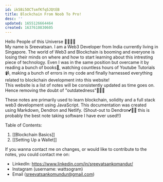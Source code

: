 ```yaml
---
id: ik5Bi5OCTsmfKfq5JQtEB
title: Blockchain From Noob To Pro!
desc: ''
updated: 1655126664464
created: 1637610830605
---
```


Hello People of this Universe 👋👋👋👋 
<br>
My name is Sreevatsan. I am a Web3 Developer from India currently living in Singapore. The world of Web3 and Blockchain is booming and everyone is losing their minds on where and how to start learning about this intresting piece of technology. Even I was in the same position but overcame it by reading a bunch of books📖, watching countless hours of Youtube Tutorials📹, making a bunch of errors in my code and finally harnessed everything related to blockchain development into this website! 
<br>
This website is a list of notes will be consistently updated as time goes on. Hence removing the doubt of "outdatedness"🙂🙂🙂  

These notes are primarily used to learn blockchain, solidity and a full stack web3 development using JavaScript. This documentation was created using Markdown, Dendron and Netlify. (Shout-out to Dendron💕🌱🌱 this is probably the best note taking software I have ever used!!)

Table of Contents:

1. [[Blockchain Basics]]
2. [[Setting Up a Wallet]]




If you wanna contact me on changes, or would like to contribute to the notes, you could contact me on:
- LinkedIn: https://www.linkedin.com/in/sreevatsankomandur/
- Instagram (username: wattsogram)
- Email (sreevatsankomundur@gmail.com) 